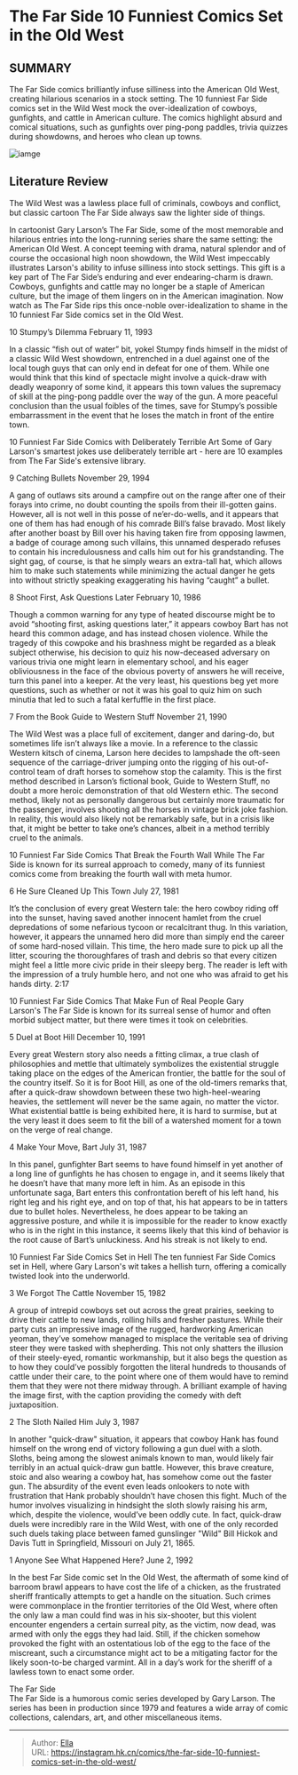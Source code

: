 # The Far Side 10 Funniest Comics Set in the Old West


## SUMMARY 


 The Far Side comics brilliantly infuse silliness into the American Old West, creating hilarious scenarios in a stock setting. 
 The 10 funniest Far Side comics set in the Wild West mock the over-idealization of cowboys, gunfights, and cattle in American culture. 
 The comics highlight absurd and comical situations, such as gunfights over ping-pong paddles, trivia quizzes during showdowns, and heroes who clean up towns. 

![iamge](https://static1.srcdn.com/wordpress/wp-content/uploads/2023/12/10-best-far-sides-westerns-list.jpg)

## Literature Review

The Wild West was a lawless place full of criminals, cowboys and conflict, but classic cartoon The Far Side always saw the lighter side of things.




In cartoonist Gary Larson’s The Far Side, some of the most memorable and hilarious entries into the long-running series share the same setting: the American Old West. A concept teeming with drama, natural splendor and of course the occasional high noon showdown, the Wild West impeccably illustrates Larson&#39;s ability to infuse silliness into stock settings. This gift is a key part of The Far Side’s enduring and ever endearing-charm is drawn.
Cowboys, gunfights and cattle may no longer be a staple of American culture, but the image of them lingers on in the American imagination. Now watch as The Far Side rips this once-noble over-idealization to shame in the 10 funniest Far Side comics set in the Old West.









 








 10  Stumpy’s Dilemma 
February 11, 1993

        

In a classic “fish out of water” bit, yokel Stumpy finds himself in the midst of a classic Wild West showdown, entrenched in a duel against one of the local tough guys that can only end in defeat for one of them. While one would think that this kind of spectacle might involve a quick-draw with deadly weaponry of some kind, it appears this town values the supremacy of skill at the ping-pong paddle over the way of the gun. A more peaceful conclusion than the usual foibles of the times, save for Stumpy’s possible embarrassment in the event that he loses the match in front of the entire town.
            
 
 10 Funniest Far Side Comics with Deliberately Terrible Art 
Some of Gary Larson&#39;s smartest jokes use deliberately terrible art - here are 10 examples from The Far Side&#39;s extensive library.








 9  Catching Bullets 
November 29, 1994

        

A gang of outlaws sits around a campfire out on the range after one of their forays into crime, no doubt counting the spoils from their ill-gotten gains. However, all is not well in this posse of ne’er-do-wells, and it appears that one of them has had enough of his comrade Bill’s false bravado. Most likely after another boast by Bill over his having taken fire from opposing lawmen, a badge of courage among such villains, this unnamed desperado refuses to contain his incredulousness and calls him out for his grandstanding. The sight gag, of course, is that he simply wears an extra-tall hat, which allows him to make such statements while minimizing the actual danger he gets into without strictly speaking exaggerating his having “caught” a bullet.





 8  Shoot First, Ask Questions Later 
February 10, 1986

        

Though a common warning for any type of heated discourse might be to avoid “shooting first, asking questions later,” it appears cowboy Bart has not heard this common adage, and has instead chosen violence. While the tragedy of this cowpoke and his brashness might be regarded as a bleak subject otherwise, his decision to quiz his now-deceased adversary on various trivia one might learn in elementary school, and his eager obliviousness in the face of the obvious poverty of answers he will receive, turn this panel into a keeper. At the very least, his questions beg yet more questions, such as whether or not it was his goal to quiz him on such minutia that led to such a fatal kerfuffle in the first place.





 7  From the Book Guide to Western Stuff 
November 21, 1990

        

The Wild West was a place full of excitement, danger and daring-do, but sometimes life isn’t always like a movie. In a reference to the classic Western kitsch of cinema, Larson here decides to lampshade the oft-seen sequence of the carriage-driver jumping onto the rigging of his out-of-control team of draft horses to somehow stop the calamity. This is the first method described in Larson’s fictional book, Guide to Western Stuff, no doubt a more heroic demonstration of that old Western ethic. The second method, likely not as personally dangerous but certainly more traumatic for the passenger, involves shooting all the horses in vintage brick joke fashion. In reality, this would also likely not be remarkably safe, but in a crisis like that, it might be better to take one’s chances, albeit in a method terribly cruel to the animals.
            
 
 10 Funniest Far Side Comics That Break the Fourth Wall 
While The Far Side is known for its surreal approach to comedy, many of its funniest comics come from breaking the fourth wall with meta humor.








 6  He Sure Cleaned Up This Town 
July 27, 1981

        

It’s the conclusion of every great Western tale: the hero cowboy riding off into the sunset, having saved another innocent hamlet from the cruel depredations of some nefarious tycoon or recalcitrant thug. In this variation, however, it appears the unnamed hero did more than simply end the career of some hard-nosed villain. This time, the hero made sure to pick up all the litter, scouring the thoroughfares of trash and debris so that every citizen might feel a little more civic pride in their sleepy berg. The reader is left with the impression of a truly humble hero, and not one who was afraid to get his hands dirty.
 2:17                  
 
 10 Funniest Far Side Comics That Make Fun of Real People 
Gary Larson&#39;s The Far Side is known for its surreal sense of humor and often morbid subject matter, but there were times it took on celebrities.








 5  Duel at Boot Hill 
December 10, 1991

        

Every great Western story also needs a fitting climax, a true clash of philosophies and mettle that ultimately symbolizes the existential struggle taking place on the edges of the American frontier, the battle for the soul of the country itself. So it is for Boot Hill, as one of the old-timers remarks that, after a quick-draw showdown between these two high-heel-wearing heavies, the settlement will never be the same again, no matter the victor. What existential battle is being exhibited here, it is hard to surmise, but at the very least it does seem to fit the bill of a watershed moment for a town on the verge of real change.





 4  Make Your Move, Bart 
July 31, 1987

        

In this panel, gunfighter Bart seems to have found himself in yet another of a long line of gunfights he has chosen to engage in, and it seems likely that he doesn’t have that many more left in him. As an episode in this unfortunate saga, Bart enters this confrontation bereft of his left hand, his right leg and his right eye, and on top of that, his hat appears to be in tatters due to bullet holes. Nevertheless, he does appear to be taking an aggressive posture, and while it is impossible for the reader to know exactly who is in the right in this instance, it seems likely that this kind of behavior is the root cause of Bart’s unluckiness. And his streak is not likely to end.
            
 
 10 Funniest Far Side Comics Set in Hell 
The ten funniest Far Side Comics set in Hell, where Gary Larson&#39;s wit takes a hellish turn, offering a comically twisted look into the underworld.








 3  We Forgot The Cattle 
November 15, 1982

        

A group of intrepid cowboys set out across the great prairies, seeking to drive their cattle to new lands, rolling hills and fresher pastures. While their party cuts an impressive image of the rugged, hardworking American yeoman, they’ve somehow managed to misplace the veritable sea of driving steer they were tasked with shepherding. This not only shatters the illusion of their steely-eyed, romantic workmanship, but it also begs the question as to how they could’ve possibly forgotten the literal hundreds to thousands of cattle under their care, to the point where one of them would have to remind them that they were not there midway through. A brilliant example of having the image first, with the caption providing the comedy with deft juxtaposition.





 2  The Sloth Nailed Him 
July 3, 1987

        

In another &#34;quick-draw&#34; situation, it appears that cowboy Hank has found himself on the wrong end of victory following a gun duel with a sloth. Sloths, being among the slowest animals known to man, would likely fair terribly in an actual quick-draw gun battle. However, this brave creature, stoic and also wearing a cowboy hat, has somehow come out the faster gun. The absurdity of the event even leads onlookers to note with frustration that Hank probably shouldn’t have chosen this fight. Much of the humor involves visualizing in hindsight the sloth slowly raising his arm, which, despite the violence, would’ve been oddly cute.
In fact, quick-draw duels were incredibly rare in the Wild West, with one of the only recorded such duels taking place between famed gunslinger &#34;Wild&#34; Bill Hickok and Davis Tutt in Springfield, Missouri on July 21, 1865. 






 1  Anyone See What Happened Here? 
June 2, 1992

        

In the best Far Side comic set In the Old West, the aftermath of some kind of barroom brawl appears to have cost the life of a chicken, as the frustrated sheriff frantically attempts to get a handle on the situation. Such crimes were commonplace in the frontier territories of the Old West, where often the only law a man could find was in his six-shooter, but this violent encounter engenders a certain surreal pity, as the victim, now dead, was armed with only the eggs they had laid. Still, if the chicken somehow provoked the fight with an ostentatious lob of the egg to the face of the miscreant, such a circumstance might act to be a mitigating factor for the likely soon-to-be charged varmint. All in a day’s work for the sheriff of a lawless town to enact some order.
        


  The Far Side  
The Far Side is a humorous comic series developed by Gary Larson. The series has been in production since 1979 and features a wide array of comic collections, calendars, art, and other miscellaneous items.




---

> Author: [Ella](https://instagram.hk.cn/)  
> URL: https://instagram.hk.cn/comics/the-far-side-10-funniest-comics-set-in-the-old-west/  


